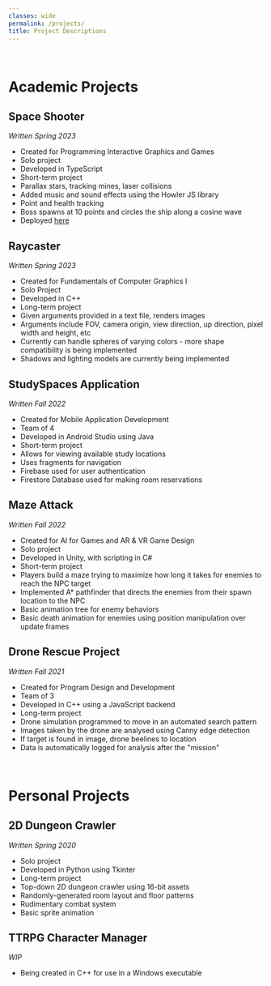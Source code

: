 ```yaml
---
classes: wide
permalink: /projects/
title: Project Descriptions
---
```

<br>

# Academic Projects
## Space Shooter
*Written Spring 2023*
- Created for Programming Interactive Graphics and Games
- Solo project
- Developed in TypeScript
- Short-term project
- Parallax stars, tracking mines, laser collisions
- Added music and sound effects using the Howler JS library
- Point and health tracking
- Boss spawns at 10 points and circles the ship along a cosine wave
- Deployed [here](https://csci-4611-spring-2023.github.io/assignment-1-dcelius/)

## Raycaster
*Written Spring 2023*
- Created for Fundamentals of Computer Graphics I
- Solo Project
- Developed in C++
- Long-term project
- Given arguments provided in a text file, renders images
- Arguments include FOV, camera origin, view direction, up direction, pixel width and height, etc
- Currently can handle spheres of varying colors - more shape compatibility is being implemented
- Shadows and lighting models are currently being implemented

## StudySpaces Application
*Written Fall 2022*
- Created for Mobile Application Development
- Team of 4
- Developed in Android Studio using Java
- Short-term project
- Allows for viewing available study locations
- Uses fragments for navigation
- Firebase used for user authentication
- Firestore Database used for making room reservations

## Maze Attack
*Written Fall 2022*
- Created for AI for Games and AR & VR Game Design
- Solo project
- Developed in Unity, with scripting in C#
- Short-term project
- Players build a maze trying to maximize how long it takes for enemies to reach the NPC target
- Implemented A* pathfinder that directs the enemies from their spawn location to the NPC
- Basic animation tree for enemy behaviors
- Basic death animation for enemies using position manipulation over update frames

## Drone Rescue Project
*Written Fall 2021*
- Created for Program Design and Development
- Team of 3
- Developed in C++ using a JavaScript backend
- Long-term project
- Drone simulation programmed to move in an automated search pattern
- Images taken by the drone are analysed using Canny edge detection
- If target is found in image, drone beelines to location
- Data is automatically logged for analysis after the "mission"
<br>

# Personal Projects
## 2D Dungeon Crawler
*Written Spring 2020*
- Solo project
- Developed in Python using Tkinter
- Long-term project
- Top-down 2D dungeon crawler using 16-bit assets
- Randomly-generated room layout and floor patterns
- Rudimentary combat system
- Basic sprite animation

## TTRPG Character Manager
*WIP*
- Being created in C++ for use in a Windows executable
